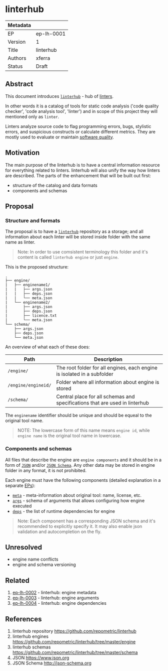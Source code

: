 # linterhub

| Metadata     |                                         |
| ------------ |-----------------------------------------|
| EP           | ep-lh-0001                              |
| Version      | 1                                       |
| Title        | linterhub                               |
| Authors      | xferra                                  |
| Status       | Draft                                   |

## Abstract

This document introduces [`linterhub`](#references) - hub of [linters](#references).

In other words it is a catalog of tools for static code analysis ('code quality checker', 'code analysis tool', 'linter') and in scope of this project they will mentioned only as `linter`.

Linters analyze source code to flag programming errors, bugs, stylistic errors, and suspicious constructs or calculate different metrics. They are mostly used to evaluate or maintain [software quality](#references).

## Motivation

The main purpose of the linterhub is to have a central information resource for everything related to linters. linterhub will also unify the way how linters are described. The parts of the enhancement that will be built out first:

- structure of the catalog and data formats
- components and schemas

## Proposal

### Structure and formats

The proposal is to have a [`linterhub`](#references) repository as a storage; and all information about each linter will be stored inside folder with the same name as linter.

> Note: In order to use comsistent terminology this folder and it's content is called `linterhub engine` or just `engine`.

This is the proposed structure:

```
.
├── engine/
|   ├── enginename1/
|   |   ├── args.json
|   |   ├── deps.json
|   |   └── meta.json
|   └── enginename2/
|       ├── args.json
|       ├── deps.json
|       ├── licence.txt
|       └── meta.json
└── schema/
    ├── args.json
    ├── deps.json
    └── meta.json
```

An overview of what each of these does:

| Path                  | Description |
| -                     | -           |
| `/engine/`            | The root folder for all engines, each engine is isolated in a subfolder |
| `/engine/engineid/`   | Folder where all information about engine is stored |
| `/schema/`            | Central place for all schemas and specifications that are used in linterhub |

The `enginename` identifier should be unique and should be equeal to the original tool name.

> NOTE: The lowercase form of this name means `engine id`, while `engine name` is the original tool name in lowercase.

### Components and schemas

All files that describe the engine are `engine components` and it should be in a form of [`JSON`](#references) and/or [`JSON Schema`](#references). Any other data may be stored in engine folder in any format, it is not prohibited.

Each engine must have the following components (detailed explanation in a separate [EPs](#related)):

- [`meta`](#related) - meta-information about original tool: name, license, etc.
- [`args`](#related) - schema of arguments that allows configuring how engine executed
- [`deps`](#related) - the list of runtime dependencies for engine

> Note: Each component has a corresponding JSON schema and it's recommended to explicitly specify it. It may also enable json validation and autocompletion on the fly.

## Unresolved

- engine name conflicts
- engine and schema versioning

## Related

1. [ep-lh-0002](ep-lh-0002.md) - linterhub: engine metadata
2. [ep-lh-0003](ep-lh-0003.md) - linterhub: engine arguments
3. [ep-lh-0004](ep-lh-0004.md) - linterhub: engine dependencies

## References

1. linterhub repository <https://github.com/repometric/linterhub>
2. linterhub engines <https://github.com/repometric/linterhub/tree/master/engine>
3. linterhub schemas <https://github.com/repometric/linterhub/tree/master/schema>
4. JSON <https://www.json.org>
5. JSON Schema <http://json-schema.org>
